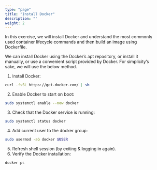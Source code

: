 ```yaml
---
type: "page"
title: "Install Docker"
description: ""
weight: 2
---
```


In this exercise, we will install Docker and understand the most commonly used container lifecycle commands
and then build an image using Dockerfile.

We can install Docker using the Docker’s apt repository, or install it manually, or use a convenient script
provided by Docker. For simplicity’s sake, we will use the below method.

1. Install Docker:

```bash
curl -fsSL https://get.docker.com/ | sh
```

2. Enable Docker to start on boot:

```bash
sudo systemctl enable --now docker
```

3. Check that the Docker service is running:

```bash
sudo systemctl status docker
```

4. Add current user to the docker group:

```bash
sudo usermod -aG docker $USER
```

5. Refresh shell session (by exiting & logging in again).
6. Verify the Docker installation:

```bash
docker ps
```
